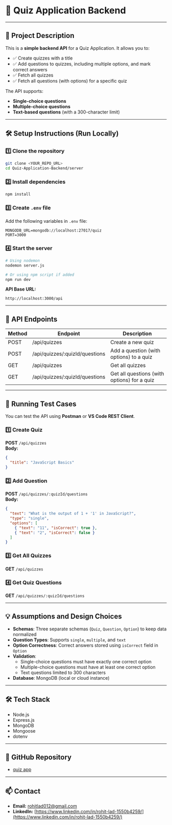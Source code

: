 # 🎯 Quiz Application Backend

---

## 📖 Project Description
This is a **simple backend API** for a Quiz Application. It allows you to:

- ✅ Create quizzes with a title  
- ✅ Add questions to quizzes, including multiple options, and mark correct answers  
- ✅ Fetch all quizzes  
- ✅ Fetch all questions (with options) for a specific quiz  

The API supports:  
- **Single-choice questions**  
- **Multiple-choice questions**  
- **Text-based questions** (with a 300-character limit)

---

## 🛠️ Setup Instructions (Run Locally)

### 1️⃣ Clone the repository
```bash
git clone <YOUR_REPO_URL>
cd Quiz-Application-Backend/server
```

### 2️⃣ Install dependencies
```bash
npm install
```

### 3️⃣ Create `.env` file
Add the following variables in `.env` file:
```env
MONGODB_URL=mongodb://localhost:27017/quiz
PORT=3000
```

### 4️⃣ Start the server
```bash
# Using nodemon
nodemon server.js

# Or using npm script if added
npm run dev
```

**API Base URL:**  
```
http://localhost:3000/api
```

---

## 🚀 API Endpoints

| Method | Endpoint | Description |
|--------|---------|-------------|
| POST   | /api/quizzes | Create a new quiz |
| POST   | /api/quizzes/:quizId/questions | Add a question (with options) to a quiz |
| GET    | /api/quizzes | Get all quizzes |
| GET    | /api/quizzes/:quizId/questions | Get all questions (with options) for a quiz |

---

## 🧪 Running Test Cases

You can test the API using **Postman** or **VS Code REST Client**.

### 1️⃣ Create Quiz
**POST** `/api/quizzes`  
**Body:**
```json
{
  "title": "JavaScript Basics"
}
```

### 2️⃣ Add Question
**POST** `/api/quizzes/:quizId/questions`  
**Body:**
```json
{
  "text": "What is the output of 1 + '1' in JavaScript?",
  "type": "single",
  "options": [
    { "text": "11", "isCorrect": true },
    { "text": "2", "isCorrect": false }
  ]
}
```

### 3️⃣ Get All Quizzes
**GET** `/api/quizzes`

### 4️⃣ Get Quiz Questions
**GET** `/api/quizzes/:quizId/questions`

---

## 💡 Assumptions and Design Choices

- **Schemas**: Three separate schemas (`Quiz`, `Question`, `Option`) to keep data normalized  
- **Question Types**: Supports `single`, `multiple`, and `text`  
- **Option Correctness**: Correct answers stored using `isCorrect` field in `Option`  
- **Validation**:
  - Single-choice questions must have exactly one correct option  
  - Multiple-choice questions must have at least one correct option  
  - Text questions limited to 300 characters  
- **Database**: MongoDB (local or cloud instance)

---

## 🛠️ Tech Stack

- Node.js  
- Express.js  
- MongoDB  
- Mongoose  
- dotenv

---

## 🔗 GitHub Repository
- [quiz app](https://github.com/Rohit31-ui/Quiz-app.git)

---

## 📫 Contact

- **Email:** [rohitlad012@gmail.com](mailto:rohitlad012@gmail.com)  
- **LinkedIn:** [https://www.linkedin.com/in/rohit-lad-1550b4259/](https://www.linkedin.com/in/rohit-lad-1550b4259/)

